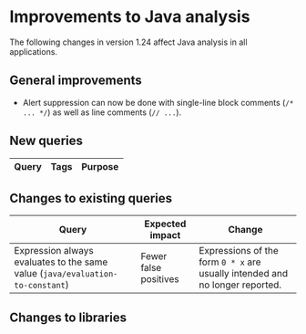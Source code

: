 # Improvements to Java analysis

The following changes in version 1.24 affect Java analysis in all applications.

## General improvements

* Alert suppression can now be done with single-line block comments (`/* ... */`) as well as line comments (`// ...`).

## New queries

| **Query**                   | **Tags**  | **Purpose**                                                        |
|-----------------------------|-----------|--------------------------------------------------------------------|

## Changes to existing queries

| **Query**                    | **Expected impact**    | **Change**                        |
|------------------------------|------------------------|-----------------------------------|
| Expression always evaluates to the same value (`java/evaluation-to-constant`) | Fewer false positives | Expressions of the form `0 * x` are usually intended and no longer reported. |

## Changes to libraries

